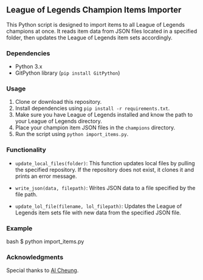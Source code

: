## League of Legends Champion Items Importer

This Python script is designed to import items to all League of Legends champions at once. It reads item data from JSON files located in a specified folder, then updates the League of Legends item sets accordingly.

### Dependencies

- Python 3.x
- GitPython library (`pip install GitPython`)

### Usage

1. Clone or download this repository.
2. Install dependencies using `pip install -r requirements.txt`.
3. Make sure you have League of Legends installed and know the path to your League of Legends directory.
4. Place your champion item JSON files in the `champions` directory.
5. Run the script using `python import_items.py`.

### Functionality

- `update_local_files(folder)`: This function updates local files by pulling the specified repository. If the repository does not exist, it clones it and prints an error message.
  
- `write_json(data, filepath)`: Writes JSON data to a file specified by the file path.

- `update_lol_file(filename, lol_filepath)`: Updates the League of Legends item sets file with new data from the specified JSON file.

### Example
bash
$ python import_items.py

### Acknowledgments
Special thanks to [Al Cheung](https://github.com/cangzhang).